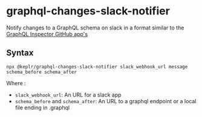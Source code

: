 # graphql-changes-slack-notifier

Notify changes to a GraphQL schema on slack in a format similar to the
[GraphQL Inspector GitHub app's](https://graphql-inspector.com/docs/essentials/notifications#notifications-on-slack)

## Syntax

`npx @keplr/graphql-changes-slack-notifier slack_webhook_url message schema_before schema_after`

Where :

- `slack_webhook_url`: An URL for a slack app
- `schema_before` and `schema_after`: An URL to a graphql endpoint or a local file ending in .graphql